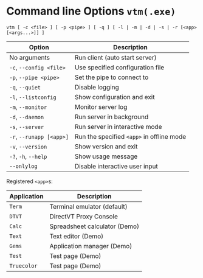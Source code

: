 # Command line Options `vtm(.exe)`

 `vtm [ -c <file> ] [ -p <pipe> ] [ -q ] [ -l | -m | -d | -s | -r [<app> [<args...>]] ]`

Option                       | Description
-----------------------------|-------------------------------------------------------
No arguments                 | Run client (auto start server)
` -c `, ` --config <file> `  | Use specified configuration file
` -p `, ` --pipe <pipe> `    | Set the pipe to connect to
` -q `, ` --quiet `          | Disable logging
` -l `, ` --listconfig `     | Show configuration and exit
` -m `, ` --monitor `        | Monitor server log
` -d `, ` --daemon `         | Run server in background
` -s `, ` --server `         | Run server in interactive mode
` -r `, ` --runapp [<app>] ` | Run the specified `<app>` in offline mode
` -v `, ` --version `        | Show version and exit
` -? `, ` -h `, ` --help `   | Show usage message
` --onlylog  `               | Disable interactive user input

Registered `<app>`s:

Application | Description
------------|------------------------------------------
`Term`      | Terminal emulator (default)
`DTVT`      | DirectVT Proxy Console
`Calc`      | Spreadsheet calculator (Demo)
`Text`      | Text editor (Demo)
`Gems`      | Application manager (Demo)
`Test`      | Test page (Demo)
`Truecolor` | Test page (Demo)